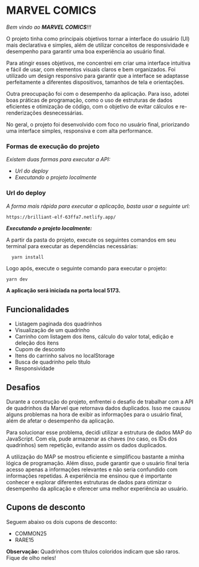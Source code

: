 # MARVEL COMICS

_Bem vindo ao **MARVEL COMICS**!!!_

O projeto tinha como principais objetivos tornar a interface do usuário (UI) mais declarativa e simples, além de utilizar conceitos de responsividade e desempenho para garantir uma boa experiência ao usuário final.

Para atingir esses objetivos, me concentrei em criar uma interface intuitiva e fácil de usar, com elementos visuais claros e bem organizados. Foi utilizado um design responsivo para garantir que a interface se adaptasse perfeitamente a diferentes dispositivos, tamanhos de tela e orientações.

Outra preocupação foi com o desempenho da aplicação. Para isso, adotei boas práticas de programação, como o uso de estruturas de dados eficientes e otimização de código, com o objetivo de evitar cálculos e re-renderizações desnecessárias.

No geral, o projeto foi desenvolvido com foco no usuário final, priorizando uma interface simples, responsiva e com alta performance.

### Formas de execução do projeto

_Existem duas formas para executar a API:_

- _Url do deploy_
- _Executando o projeto localmente_

### Url do deploy

_A forma mais rápida para executar a aplicação, basta usar a seguinte url:_

```
https://brilliant-elf-63ffa7.netlify.app/
```

**_Executando o projeto localmente:_**

A partir da pasta do projeto, execute os seguintes comandos em seu terminal para executar as dependências necessárias:

```bash
  yarn install
```

Logo após, execute o seguinte comando para executar o projeto:

```
yarn dev
```

**A aplicação será iniciada na porta local 5173.**

## Funcionalidades

- Listagem paginada dos quadrinhos
- Visualização de um quadrinho
- Carrinho com listagem dos itens, cálculo do valor total, edição e deleção dos itens
- Cupom de desconto
- Itens do carrinho salvos no localStorage
- Busca de quadrinho pelo título
- Responsividade

## Desafios

Durante a construção do projeto, enfrentei o desafio de trabalhar com a API de quadrinhos da Marvel que retornava dados duplicados. Isso me causou alguns problemas na hora de exibir as informações para o usuário final, além de afetar o desempenho da aplicação.

Para solucionar esse problema, decidi utilizar a estrutura de dados MAP do JavaScript. Com ela, pude armazenar as chaves (no caso, os IDs dos quadrinhos) sem repetição, evitando assim os dados duplicados.

A utilização do MAP se mostrou eficiente e simplificou bastante a minha lógica de programação. Além disso, pude garantir que o usuário final teria acesso apenas a informações relevantes e não seria confundido com informações repetidas. A experiência me ensinou que é importante conhecer e explorar diferentes estruturas de dados para otimizar o desempenho da aplicação e oferecer uma melhor experiência ao usuário.

## Cupons de desconto

Seguem abaixo os dois cupons de desconto:
- COMMON25
- RARE15

**Observação:** Quadrinhos com títulos coloridos indicam que são raros. Fique de olho neles!

